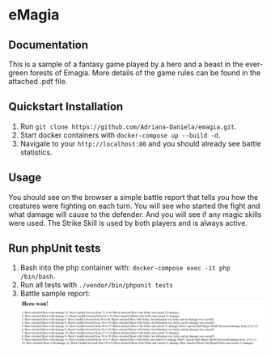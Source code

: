 # eMagia

## Documentation
This is a sample of a fantasy game played by a hero and a beast in the ever-green forests of Emagia.
More details of the game rules can be found in the attached .pdf file.

## Quickstart Installation

1. Run `git clone https://github.com/Adriana-Daniela/emagia.git`.
2. Start docker containers with `docker-compose up --build -d`.
3. Navigate to your `http://localhost:80` and you should already see battle statistics.

## Usage
You should see on the browser a simple battle report that tells you how the creatures were fighting on each turn.
You will see who started the fight and what damage will cause to the defender. And you will see if any magic skills were used.
The Strike Skill is used by both players and is always active.

## Run phpUnit tests
1. Bash into the php container with: `docker-compose exec -it php /bin/bash`.
2. Run all tests with `./vendor/bin/phpunit tests`
3. Battle sample report:
   ![Battle sample report](https://github.com/Adriana-Daniela/emagia/blob/master/Battle-report.png?raw=true "Title")

